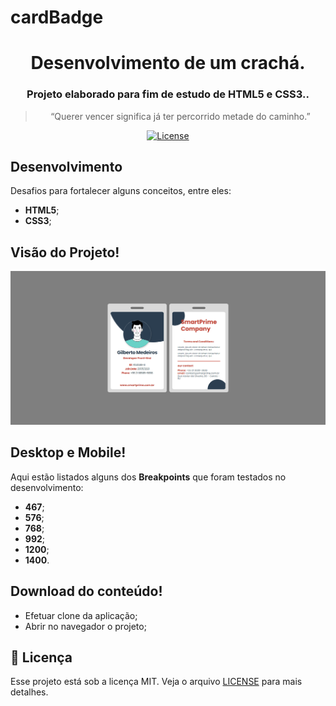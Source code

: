 # cardBadge

<h1 align="center">
    Desenvolvimento de um crachá.
</h1>

<h3 align="center">
  Projeto elaborado para fim de estudo de HTML5 e CSS3..
</h3>

<blockquote align="center">“Querer vencer significa já ter percorrido metade do caminho.”</blockquote>

<p align="center">
  
  <a href="LICENSE" >
    <img alt="License" src="https://img.shields.io/badge/license-MIT-%23F8952D">
  </a>

</p>

<h2>
  Desenvolvimento
</h2>

Desafios para fortalecer alguns conceitos, entre eles:

- **HTML5**;
- **CSS3**;

<h2>
  Visão do Projeto!
</h2>

<p align="center">
  
  <a href="#" >
    <img alt="Badge" src="badge.png">
  </a>

</p>

<h2>
  Desktop e Mobile!
</h2>

Aqui estão listados alguns dos <strong>Breakpoints</strong> que foram testados no desenvolvimento:

- **467**;
- **576**;
- **768**;
- **992**;
- **1200**;
- **1400**.

<h2>
  Download do conteúdo!
</h2>

- Efetuar clone da aplicação;
- Abrir no navegador o projeto;

## :memo: Licença

Esse projeto está sob a licença MIT. Veja o arquivo [LICENSE](../LICENSE) para mais detalhes.

